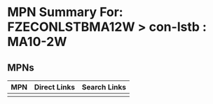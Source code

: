 



# MPN Summary For: FZECONLSTBMA12W > con-lstb : MA10-2W

## MPNs
  

|MPN|Direct Links|Search Links|
| :--- | :--- | :--- |
||||
